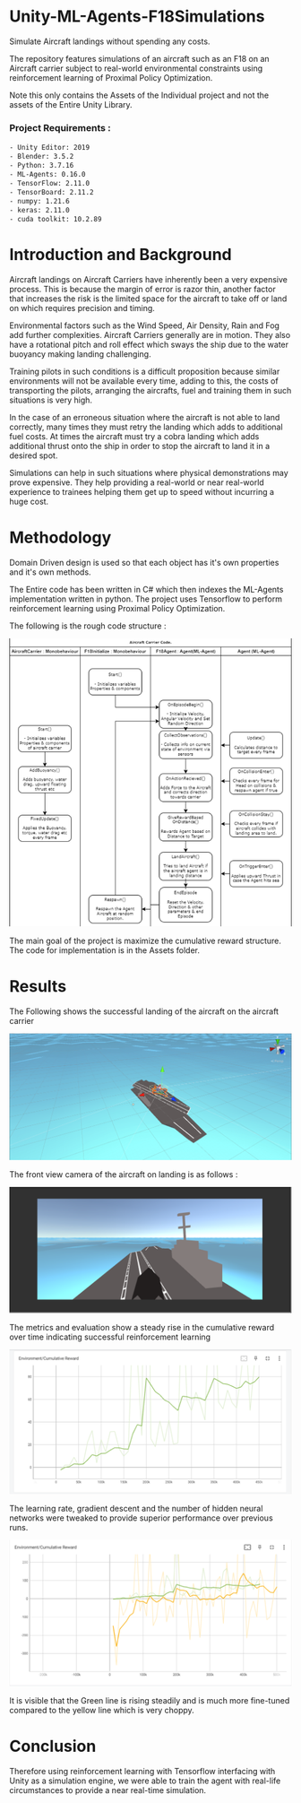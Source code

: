 # Unity-ML-Agents-F18Simulations

Simulate Aircraft landings without spending any costs.

The repository features simulations of an aircraft such as an F18 on an Aircraft carrier subject to real-world environmental constraints using reinforcement learning of Proximal Policy Optimization.

Note this only contains the Assets of the Individual project and not the assets of the Entire Unity Library.


### Project Requirements :

    - Unity Editor: 2019
    - Blender: 3.5.2
    - Python: 3.7.16
    - ML-Agents: 0.16.0
    - TensorFlow: 2.11.0
    - TensorBoard: 2.11.2 
    - numpy: 1.21.6
    - keras: 2.11.0
    - cuda toolkit: 10.2.89


# Introduction and Background

Aircraft landings on Aircraft Carriers have inherently been a very expensive process. This is because the margin of error is razor thin, another factor that increases the risk is the limited space for the aircraft to take off or land on which requires precision and timing. 

Environmental factors such as the Wind Speed, Air Density, Rain and Fog add further complexities. Aircraft Carriers generally are in motion. They also have a rotational pitch and roll effect which sways the ship due to the water buoyancy making landing challenging.

Training pilots in such conditions is a difficult proposition because similar environments will not be available every time, adding to this, the costs of transporting the pilots, arranging the aircrafts, fuel and training them in such situations is very high.

In the case of an erroneous situation where the aircraft is not able to land correctly, many times they must retry the landing which adds to additional fuel costs. At times the aircraft must try a cobra landing which adds additional thrust onto the ship in order to stop the aircraft to land it in a desired spot.

Simulations can help in such situations where physical demonstrations may prove expensive. They help providing a real-world or near real-world experience to trainees helping them get up to speed without incurring a huge cost.

# Methodology

Domain Driven design is used so that each object has it's own properties and it's own methods.

The Entire code has been written in C# which then indexes the ML-Agents implementation written in python.
The project uses Tensorflow to perform reinforcement learning using Proximal Policy Optimization.

The following is the rough code structure :

![My Image](https://github.com/peachypeachyy/portfolio-contents/blob/main/rl-aircraft_ai/supporting_assets/code_structure.png)


The main goal of the project is maximize the cumulative reward structure.
The code for implementation is in the Assets folder.

# Results

The Following shows the successful landing of the aircraft on the aircraft carrier

![My Image](https://github.com/peachypeachyy/portfolio-contents/blob/main/rl-aircraft_ai/supporting_assets/aircraft_2nd_land.png)

The front view camera of the aircraft on landing is as follows :

![My Image](https://github.com/peachypeachyy/portfolio-contents/blob/main/rl-aircraft_ai/supporting_assets/Aircraft_successfull_landing.png)


The metrics and evaluation show a steady rise in the cumulative reward over time indicating successful reinforcement learning

![My Image](https://github.com/peachypeachyy/portfolio-contents/blob/main/rl-aircraft_ai/supporting_assets/Cumulative_Reward_Aircraft_Landing-1.png)


The learning rate, gradient descent and the number of hidden neural networks were tweaked to provide superior performance over previous runs.

![My Image](https://github.com/peachypeachyy/portfolio-contents/blob/main/rl-aircraft_ai/supporting_assets/Cumulative_Reward_al_20_x_al_18.png)

It is visible that the Green line is rising steadily and is much more fine-tuned compared to the yellow line which is very choppy.

# Conclusion

Therefore using reinforcement learning with Tensorflow interfacing with Unity as a simulation engine, we were able to train the agent with real-life circumstances to provide a near real-time simulation.

